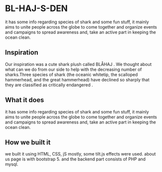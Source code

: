 # BL-HAJ-S-DEN
it has some info regarding species of shark and some fun stuff, it mainly aims to unite people across the globe to come together and organize events and campaigns to spread awareness and, take an active part in keeping the ocean clean.

## Inspiration
Our inspiration was a cute shark plush called BLÅHAJ . We thought about what can we do from our side to help with the decreasing number of sharks.Three species of shark (the oceanic whitetip, the scalloped hammerhead, and the great hammerhead) have declined so sharply that they are classified as critically endangered . 
## What it does
it has some info regarding species of shark and some fun stuff, it mainly aims to unite people across the globe to come together and organize events and campaigns to spread awareness and, take an active part in keeping the ocean clean.
## How we built it
we built it using HTML, CSS, jS mostly, some tilt.js effects were used. about us page is with bootstrap 5. and the backend part consists of PHP and mysql. 
